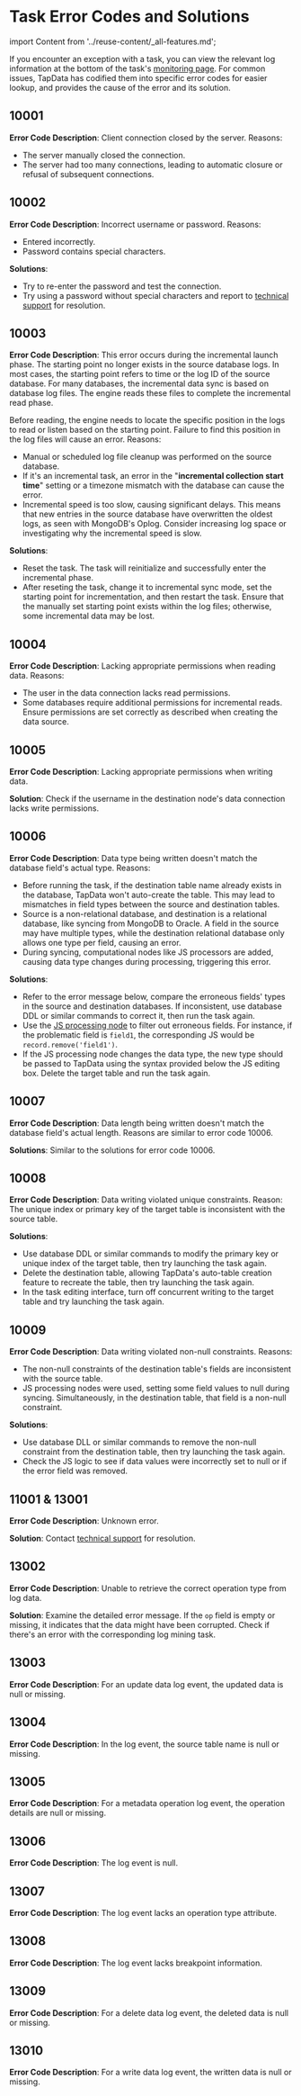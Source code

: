 # Task Error Codes and Solutions

import Content from '../reuse-content/_all-features.md';

<Content />

If you encounter an exception with a task, you can view the relevant log information at the bottom of the task's [monitoring page](data-pipeline/data-development/monitor-task.md). For common issues, TapData has codified them into specific error codes for easier lookup, and provides the cause of the error and its solution.

## 10001

**Error Code Description**: Client connection closed by the server. Reasons:

* The server manually closed the connection.
* The server had too many connections, leading to automatic closure or refusal of subsequent connections.

## 10002

**Error Code Description**: Incorrect username or password. Reasons:

* Entered incorrectly.
* Password contains special characters.

**Solutions**:

* Try to re-enter the password and test the connection.
* Try using a password without special characters and report to [technical support](../support.md) for resolution.

## 10003

**Error Code Description**: This error occurs during the incremental launch phase. The starting point no longer exists in the source database logs. In most cases, the starting point refers to time or the log ID of the source database. For many databases, the incremental data sync is based on database log files. The engine reads these files to complete the incremental read phase.

Before reading, the engine needs to locate the specific position in the logs to read or listen based on the starting point. Failure to find this position in the log files will cause an error. Reasons:

* Manual or scheduled log file cleanup was performed on the source database.
* If it's an incremental task, an error in the "**incremental collection start time**" setting or a timezone mismatch with the database can cause the error.
* Incremental speed is too slow, causing significant delays. This means that new entries in the source database have overwritten the oldest logs, as seen with MongoDB's Oplog. Consider increasing log space or investigating why the incremental speed is slow.

**Solutions**:

* Reset the task. The task will reinitialize and successfully enter the incremental phase.
* After reseting the task, change it to incremental sync mode, set the starting point for incrementation, and then restart the task. Ensure that the manually set starting point exists within the log files; otherwise, some incremental data may be lost.

## 10004

**Error Code Description**: Lacking appropriate permissions when reading data. Reasons:

* The user in the data connection lacks read permissions.
* Some databases require additional permissions for incremental reads. Ensure permissions are set correctly as described when creating the data source.

## 10005

**Error Code Description**: Lacking appropriate permissions when writing data.

**Solution**: Check if the username in the destination node's data connection lacks write permissions.

## 10006

**Error Code Description**: Data type being written doesn't match the database field's actual type. Reasons:

* Before running the task, if the destination table name already exists in the database, TapData won't auto-create the table. This may lead to mismatches in field types between the source and destination tables.
* Source is a non-relational database, and destination is a relational database, like syncing from MongoDB to Oracle. A field in the source may have multiple types, while the destination relational database only allows one type per field, causing an error.
* During syncing, computational nodes like JS processors are added, causing data type changes during processing, triggering this error.

**Solutions**:

* Refer to the error message below, compare the erroneous fields' types in the source and destination databases. If inconsistent, use database DDL or similar commands to correct it, then run the task again.
* Use the [JS processing node](data-pipeline/data-development/process-node.md#js-process) to filter out erroneous fields. For instance, if the problematic field is `field1`, the corresponding JS would be `record.remove('field1')`.
* If the JS processing node changes the data type, the new type should be passed to TapData using the syntax provided below the JS editing box. Delete the target table and run the task again.

## 10007

**Error Code Description**: Data length being written doesn't match the database field's actual length. Reasons are similar to error code 10006.

**Solutions**: Similar to the solutions for error code 10006.

## 10008

**Error Code Description**: Data writing violated unique constraints. Reason: The unique index or primary key of the target table is inconsistent with the source table.

**Solutions**:

* Use database DDL or similar commands to modify the primary key or unique index of the target table, then try launching the task again.
* Delete the destination table, allowing TapData's auto-table creation feature to recreate the table, then try launching the task again.
* In the task editing interface, turn off concurrent writing to the target table and try launching the task again.

## 10009

**Error Code Description**: Data writing violated non-null constraints. Reasons:

* The non-null constraints of the destination table's fields are inconsistent with the source table.
* JS processing nodes were used, setting some field values to null during syncing. Simultaneously, in the destination table, that field is a non-null constraint.

**Solutions**:

* Use database DLL or similar commands to remove the non-null constraint from the destination table, then try launching the task again.
* Check the JS logic to see if data values were incorrectly set to null or if the error field was removed.

## 11001 & 13001

**Error Code Description**: Unknown error.

**Solution**: Contact [technical support](../support.md) for resolution.

## 13002

**Error Code Description**: Unable to retrieve the correct operation type from log data.

**Solution**: Examine the detailed error message. If the `op` field is empty or missing, it indicates that the data might have been corrupted. Check if there's an error with the corresponding log mining task.

## 13003

**Error Code Description**: For an update data log event, the updated data is null or missing.

## 13004

**Error Code Description**: In the log event, the source table name is null or missing.

## 13005

**Error Code Description**: For a metadata operation log event, the operation details are null or missing.

## 13006

**Error Code Description**: The log event is null.

## 13007

**Error Code Description**: The log event lacks an operation type attribute.

## 13008

**Error Code Description**: The log event lacks breakpoint information.

## 13009

**Error Code Description**: For a delete data log event, the deleted data is null or missing.

## 13010

**Error Code Description**: For a write data log event, the written data is null or missing.